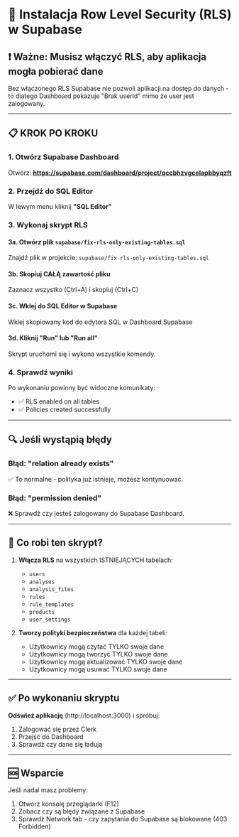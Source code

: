 # 🔧 Instalacja Row Level Security (RLS) w Supabase

## ❗ Ważne: Musisz włączyć RLS, aby aplikacja mogła pobierać dane

Bez włączonego RLS Supabase nie pozwoli aplikacji na dostęp do danych - to dlatego Dashboard pokazuje "Brak userId" mimo że user jest zalogowany.

---

## 📋 KROK PO KROKU

### 1. Otwórz Supabase Dashboard
Otwórz: **https://supabase.com/dashboard/project/qccbhzvgcelapbbyqzft**

### 2. Przejdź do SQL Editor
W lewym menu kliknij **"SQL Editor"**

### 3. Wykonaj skrypt RLS

#### 3a. Otwórz plik `supabase/fix-rls-only-existing-tables.sql`
Znajdź plik w projekcie: `supabase/fix-rls-only-existing-tables.sql`

#### 3b. Skopiuj CAŁĄ zawartość pliku
Zaznacz wszystko (Ctrl+A) i skopiuj (Ctrl+C)

#### 3c. Wklej do SQL Editor w Supabase
Wklej skopiowany kod do edytora SQL w Dashboard Supabase

#### 3d. Kliknij **"Run"** lub **"Run all"**
Skrypt uruchomi się i wykona wszystkie komendy.

### 4. Sprawdź wyniki
Po wykonaniu powinny być widoczne komunikaty:
- ✅ RLS enabled on all tables
- ✅ Policies created successfully

---

## 🔍 Jeśli wystąpią błędy

### Błąd: "relation already exists"
✅ To normalne - polityka już istnieje, możesz kontynuować.

### Błąd: "permission denied"
❌ Sprawdź czy jesteś zalogowany do Supabase Dashboard.

---

## 📝 Co robi ten skrypt?

1. **Włącza RLS** na wszystkich ISTNIEJĄCYCH tabelach:
   - `users`
   - `analyses`
   - `analysis_files`
   - `rules`
   - `rule_templates`
   - `products`
   - `user_settings`

2. **Tworzy polityki bezpieczeństwa** dla każdej tabeli:
   - Użytkownicy mogą czytać TYLKO swoje dane
   - Użytkownicy mogą tworzyć TYLKO swoje dane
   - Użytkownicy mogą aktualizować TYLKO swoje dane
   - Użytkownicy mogą usuwać TYLKO swoje dane

---

## ✅ Po wykonaniu skryptu

**Odśwież aplikację** (http://localhost:3000) i spróbuj:
1. Zalogować się przez Clerk
2. Przejść do Dashboard
3. Sprawdź czy dane się ładują

---

## 🆘 Wsparcie

Jeśli nadal masz problemy:
1. Otwórz konsolę przeglądarki (F12)
2. Zobacz czy są błędy związane z Supabase
3. Sprawdź Network tab - czy zapytania do Supabase są blokowane (403 Forbidden)

